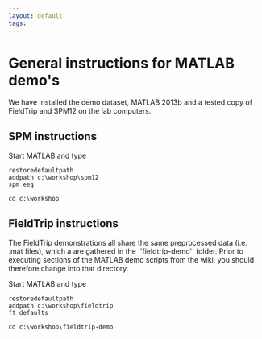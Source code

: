 ```yaml
---
layout: default
tags: 
---
```


#  General instructions for MATLAB demo's

We have installed the demo dataset, MATLAB 2013b and a tested copy of FieldTrip and SPM12 on the lab computers.

## SPM  instructions

Start MATLAB and type

    restoredefaultpath
    addpath c:\workshop\spm12
    spm eeg
    
    cd c:\workshop

## FieldTrip instructions

The FieldTrip demonstrations all share the same preprocessed data (i.e. .mat files), which a are gathered in the ''fieldtrip-demo'' folder. Prior to executing sections of the MATLAB demo scripts from the wiki, you should therefore change into that directory.

Start MATLAB and type

    restoredefaultpath
    addpath c:\workshop\fieldtrip
    ft_defaults
    
    cd c:\workshop\fieldtrip-demo

 
